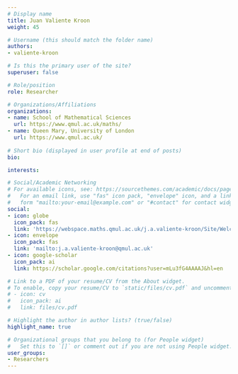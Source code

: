 ```yaml
---
# Display name
title: Juan Valiente Kroon
weight: 45

# Username (this should match the folder name)
authors:
- valiente-kroon

# Is this the primary user of the site?
superuser: false

# Role/position
role: Researcher

# Organizations/Affiliations
organizations:
- name: School of Mathematical Sciences  
  url: https://www.qmul.ac.uk/maths/
- name: Queen Mary, University of London
  url: https://www.qmul.ac.uk/
  
# Short bio (displayed in user profile at end of posts)
bio: 

interests:

# Social/Academic Networking
# For available icons, see: https://sourcethemes.com/academic/docs/page-builder/#icons
#   For an email link, use "fas" icon pack, "envelope" icon, and a link in the
#   form "mailto:your-email@example.com" or "#contact" for contact widget.
social:
- icon: globe
  icon_pack: fas
  link: 'https://webspace.maths.qmul.ac.uk/j.a.valiente-kroon/Site/Welcome.html'
- icon: envelope
  icon_pack: fas
  link: 'mailto:j.a.valiente-kroon@qmul.ac.uk'
- icon: google-scholar
  icon_pack: ai
  link: https://scholar.google.com/citations?user=mLu3fG4AAAAJ&hl=en

# Link to a PDF of your resume/CV from the About widget.
# To enable, copy your resume/CV to `static/files/cv.pdf` and uncomment the lines below.
# - icon: cv
#   icon_pack: ai
#   link: files/cv.pdf

# Highlight the author in author lists? (true/false)
highlight_name: true

# Organizational groups that you belong to (for People widget)
#   Set this to `[]` or comment out if you are not using People widget.
user_groups:
- Researchers
---
```

